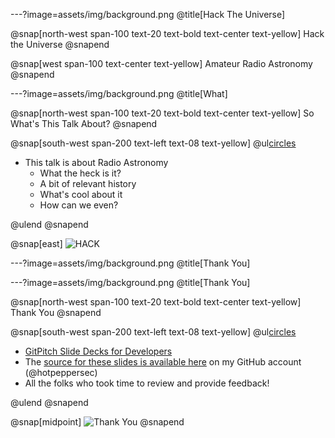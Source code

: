 ---?image=assets/img/background.png
@title[Hack The Universe]

@snap[north-west span-100 text-20 text-bold text-center text-yellow]
Hack the Universe
@snapend

@snap[west span-100 text-center text-yellow]
Amateur Radio Astronomy
@snapend

---?image=assets/img/background.png
@title[What]

@snap[north-west span-100 text-20 text-bold text-center text-yellow]
So What's This Talk About?
@snapend

@snap[south-west span-200 text-left text-08 text-yellow]
@ul[circles](false)

- This talk is about Radio Astronomy
  - What the heck is it?
  - A bit of relevant history
  - What's cool about it
  - How can we even?

@ulend
@snapend

@snap[east]
![HACK](https://media.giphy.com/media/ZvLUtG6BZkBi0/giphy.gif)

---?image=assets/img/background.png
@title[Thank You]


---?image=assets/img/background.png
@title[Thank You]

@snap[north-west span-100 text-20 text-bold text-center text-yellow]
Thank You
@snapend

@snap[south-west span-200 text-left text-08 text-yellow]
@ul[circles](false)

- [GitPitch Slide Decks for Developers](https://gitpitch.com/pricing)
- The [source for these slides is available here](https://github.com/hotpeppersec/hack_the_universe) on my GitHub account (@hotpeppersec)
- All the folks who took time to review and provide feedback!

@ulend
@snapend

@snap[midpoint]
![Thank You](https://media.giphy.com/media/3oKIPfFs4hPHemcU6I/giphy.gif)
@snapend